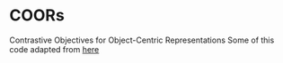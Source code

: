 # COORs
Contrastive Objectives for Object-Centric Representations
Some of this code adapted from [here](https://github.com/mila-iqia/atari-representation-learning)